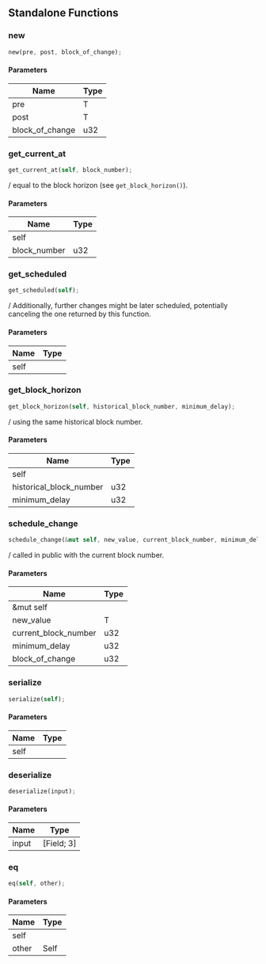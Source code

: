 ## Standalone Functions

### new

```rust
new(pre, post, block_of_change);
```

#### Parameters
| Name | Type |
| --- | --- |
| pre | T |
| post | T |
| block_of_change | u32 |

### get_current_at

```rust
get_current_at(self, block_number);
```

/ equal to the block horizon (see `get_block_horizon()`).

#### Parameters
| Name | Type |
| --- | --- |
| self |  |
| block_number | u32 |

### get_scheduled

```rust
get_scheduled(self);
```

/ Additionally, further changes might be later scheduled, potentially canceling the one returned by this function.

#### Parameters
| Name | Type |
| --- | --- |
| self |  |

### get_block_horizon

```rust
get_block_horizon(self, historical_block_number, minimum_delay);
```

/ using the same historical block number.

#### Parameters
| Name | Type |
| --- | --- |
| self |  |
| historical_block_number | u32 |
| minimum_delay | u32 |

### schedule_change

```rust
schedule_change(&mut self, new_value, current_block_number, minimum_delay, block_of_change);
```

/ called in public with the current block number.

#### Parameters
| Name | Type |
| --- | --- |
| &mut self |  |
| new_value | T |
| current_block_number | u32 |
| minimum_delay | u32 |
| block_of_change | u32 |

### serialize

```rust
serialize(self);
```

#### Parameters
| Name | Type |
| --- | --- |
| self |  |

### deserialize

```rust
deserialize(input);
```

#### Parameters
| Name | Type |
| --- | --- |
| input | [Field; 3] |

### eq

```rust
eq(self, other);
```

#### Parameters
| Name | Type |
| --- | --- |
| self |  |
| other | Self |

